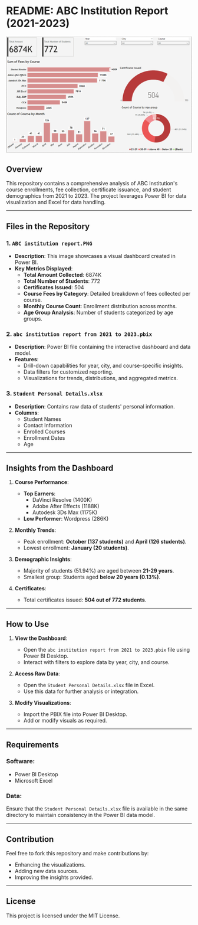 
# README: ABC Institution Report (2021-2023)
![Dashboard](https://github.com/SyedMohammadMurshid/ABC-institution-Report/blob/main/ABC%20institution%20report.PNG)
## Overview
This repository contains a comprehensive analysis of ABC Institution's course enrollments, fee collection, certificate issuance, and student demographics from 2021 to 2023. The project leverages Power BI for data visualization and Excel for data handling.

---

## Files in the Repository

### 1. `ABC institution report.PNG`
- **Description**: This image showcases a visual dashboard created in Power BI.
- **Key Metrics Displayed**:
  - **Total Amount Collected**: 6874K
  - **Total Number of Students**: 772
  - **Certificates Issued**: 504
  - **Course Fees by Category**: Detailed breakdown of fees collected per course.
  - **Monthly Course Count**: Enrollment distribution across months.
  - **Age Group Analysis**: Number of students categorized by age groups.

### 2. `abc institution report from 2021 to 2023.pbix`
- **Description**: Power BI file containing the interactive dashboard and data model.
- **Features**:
  - Drill-down capabilities for year, city, and course-specific insights.
  - Data filters for customized reporting.
  - Visualizations for trends, distributions, and aggregated metrics.

### 3. `Student Personal Details.xlsx`
- **Description**: Contains raw data of students' personal information.
- **Columns**:
  - Student Names
  - Contact Information
  - Enrolled Courses
  - Enrollment Dates
  - Age

---

## Insights from the Dashboard

1. **Course Performance**:
   - **Top Earners**: 
     - DaVinci Resolve (1400K)
     - Adobe After Effects (1188K)
     - Autodesk 3Ds Max (1175K)
   - **Low Performer**: Wordpress (286K)

2. **Monthly Trends**:
   - Peak enrollment: **October (137 students)** and **April (126 students)**.
   - Lowest enrollment: **January (20 students)**.

3. **Demographic Insights**:
   - Majority of students (51.94%) are aged between **21-29 years**.
   - Smallest group: Students aged **below 20 years (0.13%)**.

4. **Certificates**:
   - Total certificates issued: **504 out of 772 students**.

---

## How to Use

1. **View the Dashboard**:
   - Open the `abc institution report from 2021 to 2023.pbix` file using Power BI Desktop.
   - Interact with filters to explore data by year, city, and course.

2. **Access Raw Data**:
   - Open the `Student Personal Details.xlsx` file in Excel.
   - Use this data for further analysis or integration.

3. **Modify Visualizations**:
   - Import the PBIX file into Power BI Desktop.
   - Add or modify visuals as required.

---

## Requirements

### Software:
- Power BI Desktop
- Microsoft Excel

### Data:
Ensure that the `Student Personal Details.xlsx` file is available in the same directory to maintain consistency in the Power BI data model.

---

## Contribution
Feel free to fork this repository and make contributions by:
- Enhancing the visualizations.
- Adding new data sources.
- Improving the insights provided.

---

## License
This project is licensed under the MIT License.
